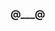 ### @___@

<!---
unionx/unionx is a ✨ special ✨ repository because its `README.md` (this file) appears on your GitHub profile.
You can click the Preview link to take a look at your changes.
--->

